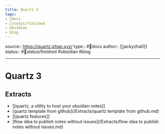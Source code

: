 ```yaml
---
title: Quartz 3
tags:
- 📖docs
- 🚦status/finished
- obsidian
- blog
---
```


source:: https://quartz.jzhao.xyz/
type:: #📖docs
author:: [[jackyzha0]]
status:: #🚦status/finished
#obsidian #blog

---

# Quartz 3

## Extracts

- [[quartz, a utility to host your obsidian notes]]
- [quartz template from github](/Extracts/quartz template from github.md)
- [[quartz features]]
- [flow idea to publish notes without issues](/Extracts/flow idea to publish notes without issues.md)
